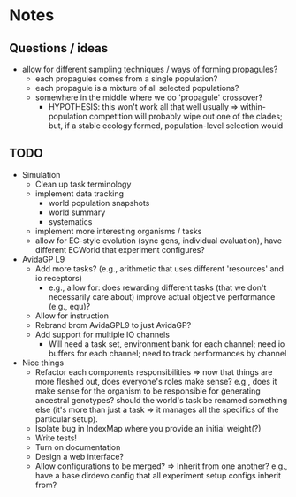 # Notes

## Questions / ideas

- allow for different sampling techniques / ways of forming propagules?
  - each propagules comes from a single population?
  - each propagule is a mixture of all selected populations?
  - somewhere in the middle where we do 'propagule' crossover?
    - HYPOTHESIS: this won't work all that well usually => within-population competition will probably wipe out one of the clades; but, if a stable ecology formed, population-level selection would

## TODO

- Simulation
  - Clean up task terminology
  - implement data tracking
    - world population snapshots
    - world summary
    - systematics
  - implement more interesting organisms / tasks
  - allow for EC-style evolution (sync gens, individual evaluation), have different ECWorld that experiment configures?
- AvidaGP L9
  - Add more tasks? (e.g., arithmetic that uses different 'resources' and io receptors)
    - e.g., allow for: does rewarding different tasks (that we don't necessarily care about) improve actual objective performance (e.g., equ)?
  - Allow for instruction
  - Rebrand brom AvidaGPL9 to just AvidaGP?
  - Add support for multiple IO channels
    - Will need a task set, environment bank for each channel; need io buffers for each channel; need to track performances by channel
- Nice things
  - Refactor each components responsibilities => now that things are more fleshed out, does everyone's roles make sense? e.g., does it make sense for the organism to be responsible for generating ancestral genotypes? should the world's task be renamed something else (it's more than just a task => it manages all the specifics of the particular setup).
  - Isolate bug in IndexMap where you provide an initial weight(?)
  - Write tests!
  - Turn on documentation
  - Design a web interface?
  - Allow configurations to be merged? => Inherit from one another? e.g., have a base dirdevo config that all experiment setup configs inherit from?
